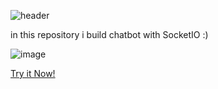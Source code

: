 ![header](https://capsule-render.vercel.app/api?type=cylinder&height=150&color=gradient&customColorList=22&text=Chatbot%20with%20SocketIO&fontSize=60&animation=fadeIn)

in this repository i build chatbot with SocketIO :)

![image](https://github.com/user-attachments/assets/eb30b4ba-ab0a-4edd-83a3-afe09a0b5b47)


[Try it Now!](https://qualiai-chatbot.onrender.com/)

